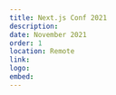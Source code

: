 ```yaml
---
title: Next.js Conf 2021
description:
date: November 2021
order: 1
location: Remote
link:
logo:
embed:
---
```

